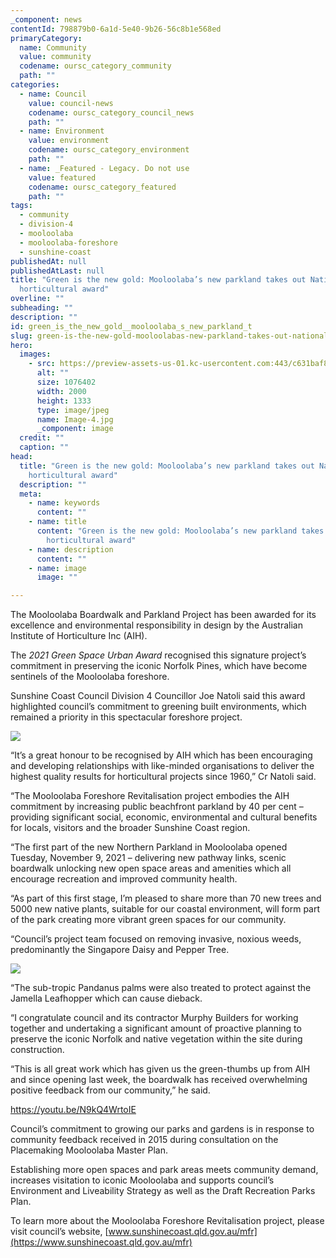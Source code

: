 ```yaml
---
_component: news
contentId: 798879b0-6a1d-5e40-9b26-56c8b1e568ed
primaryCategory:
  name: Community
  value: community
  codename: oursc_category_community
  path: ""
categories:
  - name: Council
    value: council-news
    codename: oursc_category_council_news
    path: ""
  - name: Environment
    value: environment
    codename: oursc_category_environment
    path: ""
  - name: _Featured - Legacy. Do not use
    value: featured
    codename: oursc_category_featured
    path: ""
tags:
  - community
  - division-4
  - mooloolaba
  - mooloolaba-foreshore
  - sunshine-coast
publishedAt: null
publishedAtLast: null
title: "Green is the new gold: Mooloolaba’s new parkland takes out National
  horticultural award"
overline: ""
subheading: ""
description: ""
id: green_is_the_new_gold__mooloolaba_s_new_parkland_t
slug: green-is-the-new-gold-mooloolabas-new-parkland-takes-out-national-horticultural-award
hero:
  images:
    - src: https://preview-assets-us-01.kc-usercontent.com:443/c631baf8-1b46-001f-580c-d0001b68b4a8/dd809527-1679-409a-bfda-0b0024710771/Image-4.jpg
      alt: ""
      size: 1076402
      width: 2000
      height: 1333
      type: image/jpeg
      name: Image-4.jpg
      _component: image
  credit: ""
  caption: ""
head:
  title: "Green is the new gold: Mooloolaba’s new parkland takes out National
    horticultural award"
  description: ""
  meta:
    - name: keywords
      content: ""
    - name: title
      content: "Green is the new gold: Mooloolaba’s new parkland takes out National
        horticultural award"
    - name: description
      content: ""
    - name: image
      image: ""

---
```

The Mooloolaba Boardwalk and Parkland Project has been awarded for its excellence and environmental responsibility in design by the Australian Institute of Horticulture Inc (AIH).  

The *2021 Green Space Urban Award* recognised this signature project’s commitment in preserving the iconic Norfolk Pines, which have become sentinels of the Mooloolaba foreshore.

Sunshine Coast Council Division 4 Councillor Joe Natoli said this award highlighted council’s commitment to greening built environments, which remained a priority in this spectacular foreshore project.

![](https://preview-assets-us-01.kc-usercontent.com:443/c631baf8-1b46-001f-580c-d0001b68b4a8/22827612-ee02-4a56-8f12-26fa8726cfd6/Image-2-768x1024.jpg)

“It’s a great honour to be recognised by AIH which has been encouraging and developing relationships with like-minded organisations to deliver the highest quality results for horticultural projects since 1960,” Cr Natoli said.

“The Mooloolaba Foreshore Revitalisation project embodies the AIH commitment by increasing public beachfront parkland by 40 per cent – providing significant social, economic, environmental and cultural benefits for locals, visitors and the broader Sunshine Coast region.

“The first part of the new Northern Parkland in Mooloolaba opened Tuesday, November 9, 2021 – delivering new pathway links, scenic boardwalk unlocking new open space areas and amenities which all encourage recreation and improved community health.

“As part of this first stage, I’m pleased to share more than 70 new trees and 5000 new native plants, suitable for our coastal environment, will form part of the park creating more vibrant green spaces for our community.

“Council’s project team focused on removing invasive, noxious weeds, predominantly the Singapore Daisy and Pepper Tree.

![](https://preview-assets-us-01.kc-usercontent.com:443/c631baf8-1b46-001f-580c-d0001b68b4a8/fb5d184f-0abd-43d9-bf62-d58ea647e244/Image-1-1-768x1024.jpg)

“The sub-tropic Pandanus palms were also treated to protect against the Jamella Leafhopper which can cause dieback.

“I congratulate council and its contractor Murphy Builders for working together and undertaking a significant amount of proactive planning to preserve the iconic Norfolk and native vegetation within the site during construction.

“This is all great work which has given us the green-thumbs up from AIH and since opening last week, the boardwalk has received overwhelming positive feedback from our community,” he said.

<https://youtu.be/N9kQ4WrtoIE>


Council’s commitment to growing our parks and gardens is in response to community feedback received in 2015 during consultation on the Placemaking Mooloolaba Master Plan.

Establishing more open spaces and park areas meets community demand, increases visitation to iconic Mooloolaba and supports council’s Environment and Liveability Strategy as well as the Draft Recreation Parks Plan.

To learn more about the Mooloolaba Foreshore Revitalisation project, please visit council’s website, [www.sunshinecoast.qld.gov.au/mfr](https://www.sunshinecoast.qld.gov.au/mfr)
